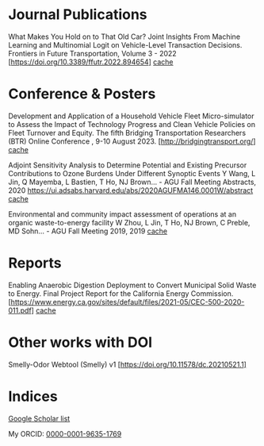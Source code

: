 # Journal Publications

What Makes You Hold on to That Old Car? Joint Insights From Machine Learning and Multinomial Logit on Vehicle-Level Transaction Decisions. Frontiers in Future Transportation, Volume 3 - 2022
[https://doi.org/10.3389/ffutr.2022.894654] 
[cache](https://tin6150.github.io/publication/doc/2022_Frontiers_ML_Vehicle_Transaction.pdf)


# Conference & Posters

Development and Application of a Household Vehicle Fleet Micro-simulator to Assess the Impact of Technology Progress and Clean Vehicle Policies on Fleet Turnover and Equity. The fifth Bridging Transportation Researchers (BTR) Online Conference , 9-10 August 2023.
[http://bridgingtransport.org/] 
[cache](https://tin6150.github.io/publication/doc/2023_BTR_CV_Sim.pdf)


Adjoint Sensitivity Analysis to Determine Potential and Existing Precursor Contributions to Ozone Burdens Under Different Synoptic Events
Y Wang, L Jin, Q Mayemba, L Bastien, T Ho, NJ Brown… - AGU Fall Meeting Abstracts, 2020
https://ui.adsabs.harvard.edu/abs/2020AGUFMA146.0001W/abstract
[cache](https://tin6150.github.io/publication/doc/2020.CEC-500-2020-011.pdf)

Environmental and community impact assessment of operations at an organic waste-to-energy facility
W Zhou, L Jin, T Ho, NJ Brown, C Preble, MD Sohn… - AGU Fall Meeting 2019, 2019
[cache](https://tin6150.github.io/publication/doc/2020.CEC-500-2020-011.pdf)



# Reports

Enabling Anaerobic Digestion Deployment to Convert Municipal Solid Waste to Energy. Final Project Report for the California Energy Commission.
[https://www.energy.ca.gov/sites/default/files/2021-05/CEC-500-2020-011.pdf]
[cache](https://tin6150.github.io/publication/doc/2020.CEC-500-2020-011.pdf)


# Other works with DOI

Smelly-Odor Webtool (Smelly) v1
[https://doi.org/10.11578/dc.20210521.1]

# Indices

[Google Scholar list](https://scholar.google.com/citations?hl=en&user=WyNqz4IAAAAJ)

My ORCID: 
[0000-0001-9635-1769](https://orcid.org/0000-0001-9635-1769)


